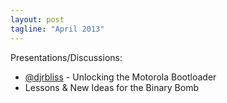 ```yaml
---
layout: post
tagline: "April 2013"
---
```


Presentations/Discussions:

* [@djrbliss](https://twitter.com/djrbliss) - Unlocking the Motorola Bootloader
* Lessons & New Ideas for the Binary Bomb
